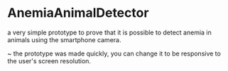 # AnemiaAnimalDetector
a very simple prototype to prove that it is possible to detect anemia in animals using the smartphone camera.

~
  the prototype was made quickly, you can change it to be responsive to the user's screen resolution.
